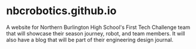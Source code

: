 # nbcrobotics.github.io
A website for Northern Burlington High School's First Tech Challenge team that will showcase their season journey, robot, and team members. It will also have a blog that will be part of their engineering design journal.
